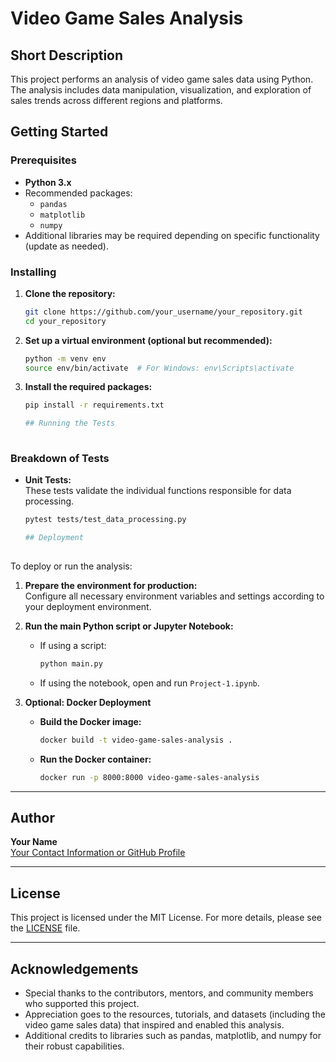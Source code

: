 # Video Game Sales Analysis
 
## Short Description
This project performs an analysis of video game sales data using Python. The analysis includes data manipulation, visualization, and exploration of sales trends across different regions and platforms.
 
## Getting Started
 
### Prerequisites
- **Python 3.x**
- Recommended packages:
  - `pandas`
  - `matplotlib`
  - `numpy`
- Additional libraries may be required depending on specific functionality (update as needed).
 
### Installing
1. **Clone the repository:**
   ```bash
   git clone https://github.com/your_username/your_repository.git
   cd your_repository

2. **Set up a virtual environment (optional but recommended):**
   ```bash
   python -m venv env
   source env/bin/activate  # For Windows: env\Scripts\activate

3. **Install the required packages:**
   ```bash
   pip install -r requirements.txt

   ## Running the Tests
 
### Breakdown of Tests
- **Unit Tests:**  
  These tests validate the individual functions responsible for data processing.
  ```bash
  pytest tests/test_data_processing.py

  ## Deployment
 
To deploy or run the analysis:
 
1. **Prepare the environment for production:**  
   Configure all necessary environment variables and settings according to your deployment environment.
 
2. **Run the main Python script or Jupyter Notebook:**
   - If using a script:
     ```bash
     python main.py
     ```
   - If using the notebook, open and run `Project-1.ipynb`.
 
3. **Optional: Docker Deployment**
   - **Build the Docker image:**
     ```bash
     docker build -t video-game-sales-analysis .
     ```
   - **Run the Docker container:**
     ```bash
     docker run -p 8000:8000 video-game-sales-analysis
     ```
 
---
 
## Author
 
**Your Name**  
[Your Contact Information or GitHub Profile](https://github.com/your_username)
 
---
 
## License
 
This project is licensed under the MIT License. For more details, please see the [LICENSE](LICENSE) file.
 
---
 
## Acknowledgements
 
- Special thanks to the contributors, mentors, and community members who supported this project.
- Appreciation goes to the resources, tutorials, and datasets (including the video game sales data) that inspired and enabled this analysis.
- Additional credits to libraries such as pandas, matplotlib, and numpy for their robust capabilities.
